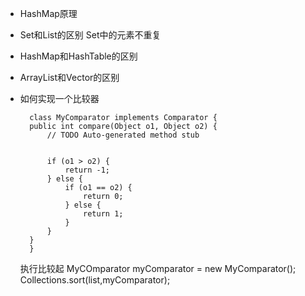* HashMap原理

* Set和List的区别
   Set中的元素不重复

* HashMap和HashTable的区别

* ArrayList和Vector的区别

* 如何实现一个比较器

        class MyComparator implements Comparator {
        public int compare(Object o1, Object o2) {
            // TODO Auto-generated method stub

           
            if (o1 > o2) {
                return -1;
            } else {
                if (o1 == o2) {
                    return 0;
                } else {
                    return 1;
                }
            }
        }
        }

    执行比较起
    MyCOmparator myComparator = new MyComparator();
    Collections.sort(list,myComparator);

